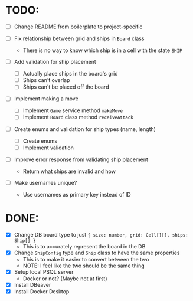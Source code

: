 # TODO:

- [ ] Change README from boilerplate to project-specific

- [ ] Fix relationship between grid and ships in `Board` class
  - There is no way to know which ship is in a cell with the state `SHIP`

- [ ] Add validation for ship placement
  - [ ] Actually place ships in the board's grid
  - [ ] Ships can't overlap
  - [ ] Ships can't be placed off the board

- [ ] Implement making a move
  - [ ] Implement `Game` service method `makeMove`
  - [ ] Implement `Board` class method `receiveAttack`

- [ ] Create enums and validation for ship types (name, length)
  - [ ] Create enums
  - [ ] Implement validation

- [ ] Improve error response from validating ship placement
  - Return what ships are invalid and how

- [ ] Make usernames unique?
  - Use usernames as primary key instead of ID

# DONE:

- [x] Change DB board type to just `{ size: number, grid: Cell[][], ships: Ship[] }`
  - This is to accurately represent the board in the DB
- [x] Change `ShipConfig` type and `Ship` class to have the same properties
  - This is to make it easier to convert between the two
  - NOTE: I feel like the two should be the same thing
- [x] Setup local PSQL server
  - Docker or not? (Maybe not at first)
- [x] Install DBeaver
- [x] Install Docker Desktop

